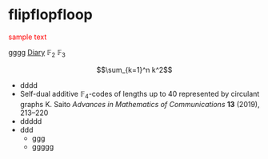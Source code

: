 # flipflopfloop

<script type="text/javascript" async src="https://cdnjs.cloudflare.com/ajax/libs/mathjax/2.7.7/MathJax.js?config=TeX-MML-AM_CHTML">
</script>
<script type="text/x-mathjax-config">
 MathJax.Hub.Config({
 tex2jax: {
 inlineMath: [['$', '$'] ],
 displayMath: [ ['$$','$$'], ["\\[","\\]"] ]
 }
 });
</script>

<font color="red">sample text</font>

[gggg](https://github.com/ksdito6174/flipflopfloop/blob/3e40da13a37f6c4f28048f62ff2fd012e550b879/20230524.md)
[Diary](20230517_diary.pdf)
$\mathbb{F}_2$ $\mathbb{F}_3$

$$\sum_{k=1}^n k^2$$


* dddd
* Self-dual additive $\mathbb{F}_4$-codes of lengths up to $40$ represented by circulant graphs
K. Saito
*Advances in Mathematics of Communications* **13** (2019), 213–220
* ddddd
* ddd
  * ggg
  * ggggg
